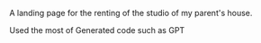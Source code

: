 A landing page for the renting of the studio of my parent's house. 

Used the most of Generated code such as GPT
